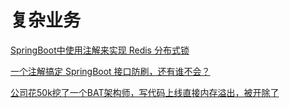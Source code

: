 # 复杂业务

[SpringBoot中使用注解来实现 Redis 分布式锁](https://mp.weixin.qq.com/s/cVyRhRFXu0mEgL6L59Rkgw)

[一个注解搞定 SpringBoot 接口防刷，还有谁不会？](https://mp.weixin.qq.com/s/_3qkNVlUAxiqpKAQTaF_5Q)

[公司花50k挖了一个BAT架构师，写代码上线直接内存溢出，被开除了](https://mp.weixin.qq.com/s/vTx2RrOGvAZXRNT90AsvLw)
